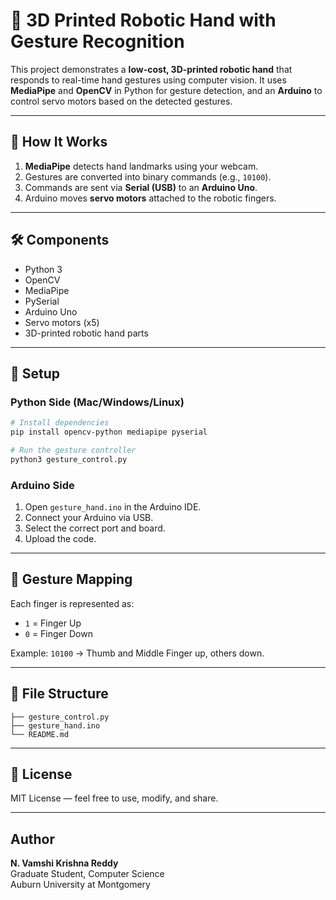 
# 🤖 3D Printed Robotic Hand with Gesture Recognition

This project demonstrates a **low-cost, 3D-printed robotic hand** that responds to real-time hand gestures using computer vision. It uses **MediaPipe** and **OpenCV** in Python for gesture detection, and an **Arduino** to control servo motors based on the detected gestures.

---

## 📸 How It Works

1. **MediaPipe** detects hand landmarks using your webcam.
2. Gestures are converted into binary commands (e.g., `10100`).
3. Commands are sent via **Serial (USB)** to an **Arduino Uno**.
4. Arduino moves **servo motors** attached to the robotic fingers.

---

## 🛠️ Components

- Python 3
- OpenCV
- MediaPipe
- PySerial
- Arduino Uno
- Servo motors (x5)
- 3D-printed robotic hand parts

---

## 🔧 Setup

### Python Side (Mac/Windows/Linux)

```bash
# Install dependencies
pip install opencv-python mediapipe pyserial

# Run the gesture controller
python3 gesture_control.py
```

### Arduino Side

1. Open `gesture_hand.ino` in the Arduino IDE.
2. Connect your Arduino via USB.
3. Select the correct port and board.
4. Upload the code.

---

## 🧠 Gesture Mapping

Each finger is represented as:
- `1` = Finger Up
- `0` = Finger Down

Example: `10100` → Thumb and Middle Finger up, others down.

---



## 📂 File Structure

```
├── gesture_control.py     
├── gesture_hand.ino       
└── README.md              
```

---

## 📜 License

MIT License — feel free to use, modify, and share.

---

##  Author

**N. Vamshi Krishna Reddy**  
Graduate Student, Computer Science  
Auburn University at Montgomery

